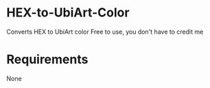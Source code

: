 # HEX-to-UbiArt-Color
Converts HEX to UbiArt color
Free to use, you don't have to credit me
# Requirements
None
